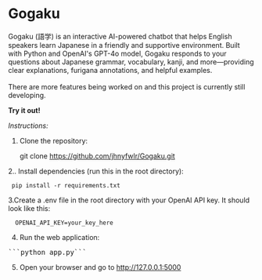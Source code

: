 # Gogaku

Gogaku (語学) is an interactive AI-powered chatbot that helps English speakers learn Japanese in a friendly and supportive environment. Built with Python and OpenAI's GPT-4o model, Gogaku responds to your questions about Japanese grammar, vocabulary, kanji, and more—providing clear explanations, furigana annotations, and helpful examples.<br><br>
There are more features being worked on and this project is currently still developing.

**Try it out!**

_Instructions:_ 

1. Clone the repository:

      git clone https://github.com/jhnyfwlr/Gogaku.git

2.. Install dependencies (run this in the root directory):
   
     pip install -r requirements.txt

3.Create a .env file in the root directory with your OpenAI API key. It should look like this:

      OPENAI_API_KEY=your_key_here

4. Run the web application:

<pre>```python app.py```</pre>

5. Open your browser and go to http://127.0.0.1:5000

